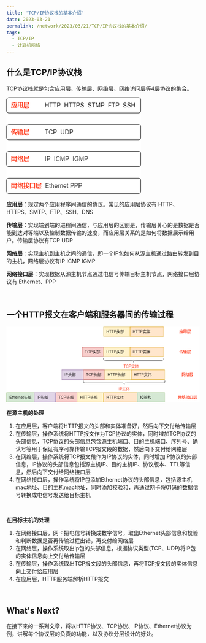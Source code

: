 ```yaml
---
title: 'TCP/IP协议栈的基本介绍'
date: 2023-03-21
permalink: /network/2023/03/21/TCP/IP协议栈的基本介绍/
tags:
  - TCP/IP
  - 计算机网络
---
```

 

## 什么是TCP/IP协议栈
TCP协议栈就是包含应用层、传输层、网络层、网络访问层等4层协议的集合。

![TCPIP4层协议栈](/images/20230321/TCPIP4层协议栈.png)
 
 
**应用层**：规定两个应用程序间通信的协议。常见的应用层协议有 HTTP、HTTPS、SMTP、FTP、SSH、DNS

**传输层**：实现端到端的进程间通信，与应用层的区别是，传输层关心的是数据是否能到达对等端以及控制数据传输的速度，而应用层关系的是如何将数据展示给用户。传输层协议有TCP UDP

**网络层**：实现主机到主机之间的通信，即一个IP包如何从源主机通过路由转发到目的主机，网络层协议有IP ICMP IGMP

**网络接口层**：实现数据从源主机节点通过电信号传输目标主机节点，网络接口层协议有 Ethernet、PPP

<br/>

## 一个HTTP报文在客户端和服务器间的传输过程
 ![](/images/20230321/一个HTTP报文在客户端和服务端的传输过程.png)
 
 
**在源主机的处理**
1.	在应用层，客户端将HTTP报文的头部和实体准备好，然后向下交付给传输层
2.	在传输层，操作系统将HTTP报文作为TCP协议的实体，同时增加TCP协议的头部信息，TCP协议的头部信息包含源主机端口、目的主机端口、序列号、确认号等用于保证有序可靠传输TCP报文段的数据，然后向下交付给网络层
3.	在网络层，操作系统将TCP报文段作为IP协议的实体，同时增加IP协议的头部信息，IP协议的头部信息包括源主机IP、目的主机IP、协议版本、TTL等信息，然后向下交付给网络接口层
4.	在网络接口层，操作系统将IP包添加Ethernet协议的头部信息，包括源主机mac地址、目的主机mac地址，同时添加校验和，再通过网卡将01码的数据信号转换成电信号发送给目标主机

<br/>
 
**在目标主机的处理**
1.	在网络接口层，网卡把电信号转换成数字信号，取出Ethernet头部信息和校验和判断数据是否再传输过程出错，再交付给网络层
2.	在网络层，操作系统取出ip包的头部信息，根据协议类型(TCP、UDP)将IP包的实体信息向上交付给传输层
3.	在传输层，操作系统取出TCP报文段的头部信息，再将TCP报文段的实体信息向上交付给应用层
4.	在应用层，HTTP服务端解析HTTP报文
 
<br/>

## What's Next?
在接下来的一系列文章，将以HTTP协议、TCP协议、IP协议、Ethernet协议为例，讲解每个协议层的负责的功能，以及协议分层设计的好处。